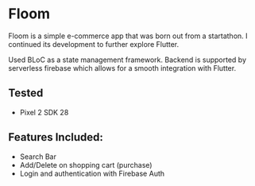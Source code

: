 # Floom

Floom is a simple e-commerce app that was born out from a startathon. I continued its development to further explore Flutter.

Used BLoC as a state management framework. Backend is supported by serverless firebase which allows for a smooth integration with Flutter.


## Tested
- Pixel 2 SDK 28


## Features Included:
- Search Bar
- Add/Delete on shopping cart (purchase)
- Login and authentication with Firebase Auth

